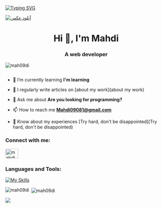 
<a href="https://git.io/typing-svg"><img src="https://readme-typing-svg.demolab.com?font=Fira+Code&pause=1000&color=F700E7&random=false&width=435&lines=Hello%2C+I+am+a+front-end+programmer" alt="Typing SVG" /></a>


<a href="https://uupload.ir/" target="_blank"><img src="https://s8.uupload.ir/files/profile_header_e0e.png" border="0" alt="آپلود عکس" /></a>
<h1 align="center">Hi 👋, I'm Mahdi</h1>
<h3 align="center">A web developer</h3>


<p align="left"> <img src="https://komarev.com/ghpvc/?username=mah09di&label=Profile%20views&color=0e75b6&style=flat" alt="mah09di" /> </p>

<p align="left"> <a href="https://twitter.com/" target="blank"><img src="https://img.shields.io/twitter/follow/?logo=twitter&style=for-the-badge" alt="" /></a> </p>

- 🌱 I’m currently learning **I'm learning**

- 📝 I regularly write articles on [about my work](about my work)

- 💬 Ask me about **Are you looking for programming?**

- 📫 How to reach me **Mahdi09081@gmail.com**

- 📄 Know about my experiences [Try hard, don't be disappointed](Try hard, don't be disappointed)

<h3 align="left">Connect with me:</h3>
<p align="left">
<a href="https://instagram.com/mahdi.hash.emi" target="blank"><img align="center" src="https://raw.githubusercontent.com/rahuldkjain/github-profile-readme-generator/master/src/images/icons/Social/instagram.svg" alt="mahdi.hash.emi" height="30" width="40" /></a>
</p>

<h3 align="left">Languages and Tools:</h3>



[![My Skills](https://skillicons.dev/icons?i=aws,html,css,react,vue,sass&perline=3)](https://skillicons.dev)







<p><img align="left" src="https://github-readme-stats.vercel.app/api/top-langs?username=mah09di&show_icons=true&locale=en&layout=compact" alt="mah09di" /></p>

<p>&nbsp;<img align="center" src="https://github-readme-stats.vercel.app/api?username=mah09di&show_icons=true&locale=en" alt="mah09di" /></p>

<img src="https://github-profile-trophy.vercel.app/?username=ryo-ma&column=-1"/>






